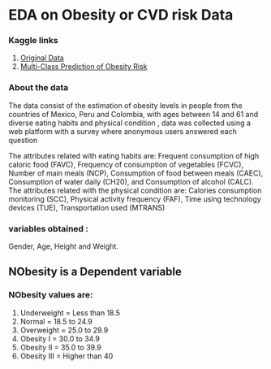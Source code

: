 # EDA on Obesity or CVD risk Data

### Kaggle links
1. [Original Data](https://www.kaggle.com/datasets/aravindpcoder/obesity-or-cvd-risk-classifyregressorcluster) 
2. [Multi-Class Prediction of Obesity Risk](https://www.kaggle.com/competitions/playground-series-s4e2)

### About the data
The data consist of the estimation of obesity levels in people from the countries of Mexico, Peru and Colombia, with ages between 14 and 61 and diverse eating habits and physical condition , data was collected using a web platform with a survey where anonymous users answered each question

The attributes related with eating habits are: Frequent consumption of high caloric food (FAVC), Frequency of consumption of vegetables (FCVC), Number of main meals (NCP), Consumption of food between meals (CAEC), Consumption of water daily (CH20), and Consumption of alcohol (CALC). The attributes related with the physical condition are: Calories consumption monitoring (SCC), Physical activity frequency (FAF), Time using technology devices (TUE), Transportation used (MTRANS)

### variables obtained :
Gender, Age, Height and Weight.

## NObesity is a Dependent variable
### NObesity values are:
1. Underweight = Less than 18.5
2. Normal = 18.5 to 24.9
2. Overweight = 25.0 to 29.9
3. Obesity I = 30.0 to 34.9
4. Obesity II = 35.0 to 39.9
5. Obesity III = Higher than 40
